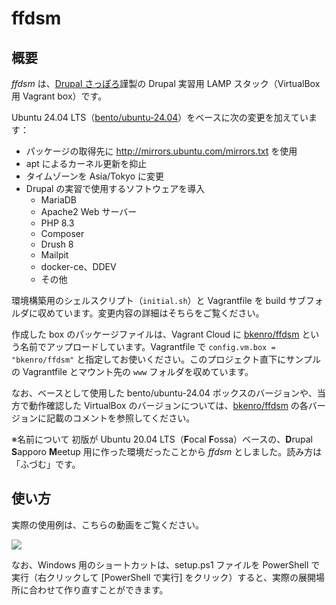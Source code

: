 # ffdsm

## 概要

*ffdsm* は、[Drupal さっぽろ](https://drupalsapporo.net)謹製の Drupal 実習用 LAMP スタック（VirtualBox 用 Vagrant box）です。

Ubuntu 24.04 LTS（[bento/ubuntu-24.04](https://app.vagrantup.com/bento/boxes/ubuntu-24.04)）をベースに次の変更を加えています：

- パッケージの取得先に http://mirrors.ubuntu.com/mirrors.txt を使用
- apt によるカーネル更新を抑止
- タイムゾーンを Asia/Tokyo に変更
- Drupal の実習で使用するソフトウェアを導入
	- MariaDB
	- Apache2 Web サーバー
	- PHP 8.3
	- Composer
	- Drush 8
	- Mailpit
	- docker-ce、DDEV
	- その他

環境構築用のシェルスクリプト（`initial.sh`）と Vagrantfile を build サブフォルダに収めています。変更内容の詳細はそちらをご覧ください。

作成した box のパッケージファイルは、Vagrant Cloud に [bkenro/ffdsm](https://app.vagrantup.com/bkenro/boxes/ffdsm) という名前でアップロードしています。Vagrantfile で `config.vm.box = "bkenro/ffdsm"` と指定してお使いください。このプロジェクト直下にサンプルの Vagrantfile とマウント先の `www` フォルダを収めています。

なお、ベースとして使用した bento/ubuntu-24.04 ボックスのバージョンや、当方で動作確認した VirtualBox のバージョンについては、[bkenro/ffdsm](https://app.vagrantup.com/bkenro/boxes/ffdsm) の各バージョンに記載のコメントを参照してください。

※名前について
初版が Ubuntu 20.04 LTS（**F**ocal **F**ossa）ベースの、**D**rupal **S**apporo **M**eetup 用に作った環境だったことから *ffdsm* としました。読み方は「ふづむ」です。

## 使い方

実際の使用例は、こちらの動画をご覧ください。

[![](https://img.youtube.com/vi/2pllnb6cyCw/0.jpg)](https://www.youtube.com/watch?v=2pllnb6cyCw&list=PLhinO-VEuZMkLwFWku5u74Y1WNlLoi9qp)

なお、Windows 用のショートカットは、setup.ps1 ファイルを PowerShell で実行（右クリックして [PowerShell で実行] をクリック）すると、実際の展開場所に合わせて作り直すことができます。
